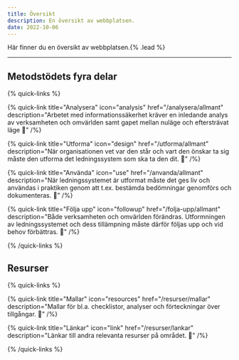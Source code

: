 ```yaml
---
title: Översikt
description: En översikt av webbplatsen.
date: 2022-10-06
---
```


Här finner du en översikt av webbplatsen.{% .lead %}

---

## Metodstödets fyra delar

{% quick-links %}

{% quick-link title="Analysera" icon="analysis" href="/analysera/allmant" description="Arbetet med informationssäkerhet kräver en inledande analys av verksamheten och omvärlden samt gapet mellan nuläge och eftersträvat läge 🚧" /%}

{% quick-link title="Utforma" icon="design" href="/utforma/allmant" description="När organisationen vet var den står och vart den önskar ta sig måste den utforma det ledningssystem som ska ta den dit. 🚧" /%}

{% quick-link title="Använda" icon="use" href="/anvanda/allmant" description="När ledningssystemet är utformat måste det ges liv och användas i praktiken genom att t.ex. bestämda bedömningar genomförs och dokumenteras. 🚧" /%}

{% quick-link title="Följa upp" icon="followup" href="/folja-upp/allmant" description="Både verksamheten och omvärlden förändras. Utformningen av ledningssystemet och dess tillämpning måste därför följas upp och vid behov förbättras. 🚧" /%}

{% /quick-links %}

## Resurser

{% quick-links %}

{% quick-link title="Mallar" icon="resources" href="/resurser/mallar" description="Mallar för bl.a. checklistor, analyser och förteckningar över tillgångar. 🚧" /%}

{% quick-link title="Länkar" icon="link" href="/resurser/lankar" description="Länkar till andra relevanta resurser på området. 🚧" /%}

{% /quick-links %}
